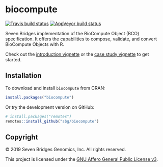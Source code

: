 # biocompute

[![Travis build status](https://travis-ci.org/sbg/biocompute.svg?branch=master)](https://travis-ci.org/sbg/biocompute)
[![AppVeyor build status](https://ci.appveyor.com/api/projects/status/2owpw6m61bnihetf/branch/master?svg=true)](https://ci.appveyor.com/project/nanxstats/biocompute)

Seven Bridges implementation of the BioCompute Object (BCO) specification. It offers the capabilities to compose, validate, and convert BioCompute Objects with R.

Check out the [introduction vignette](https://sbg.github.io/biocompute/articles/intro.html) or the [case study vignette](https://sbg.github.io/biocompute/articles/case-study.html) to get started.

## Installation

To download and install `biocompute` from CRAN:

```r
install.packages("biocompute")
```

Or try the development version on GitHub:

```r
# install.packages("remotes")
remotes::install_github("sbg/biocompute")
```

## Copyright

© 2019 Seven Bridges Genomics, Inc. All rights reserved.

This project is licensed under the [GNU Affero General Public License v3](LICENSE).
